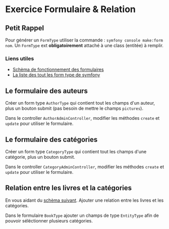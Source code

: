 # Exercice Formulaire & Relation

## Petit Rappel

Pour générer un `FormType` utiliser la commande : `symfony console make:form nom`.
Un `FormType` ext **obligatoirement** attaché à une class (entitée) à remplir.

### Liens utiles

- [Schèma de fonctionnement des formulaires](https://github.com/Djeg/formation-symfony/blob/session/21-03-22.25-03-22/doc/Form.png)
- [La liste des tout les form type de symfony](https://symfony.com/doc/current/reference/forms/types.html)

## Le formulaire des auteurs

Créer un form type `AuthorType` qui contient tout les champs
d'un auteur, plus un bouton submit (pas besoin de mettre le champs
`pictures`).

Dans le controller `AuthorAdminController`, modifier les méthodes
`create` et `update` pour utiliser le formulaire.

## Le formulaire des catégories

Créer un form type `CategoryType` qui contient tout les champs
d'une catégorie, plus un bouton submit.

Dans le controller `CategoryAdminController`, modifier les méthodes
`create` et `update` pour utiliser le formulaire.

## Relation entre les livres et la catégories

En vous aidant du [schèma suivant](https://github.com/Djeg/formation-symfony/blob/session/21-03-22.25-03-22/doc/UML%20Projet%20Book%20Sell.png). Ajouter une relation entre les livres et les catégories.

Dans le formulaire `BookType` ajouter un champs de type `EntityType` afin de pouvoir
séléctionner plusieurs catégories.
